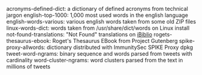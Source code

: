 acronyms-defined-dict: a dictionary of defined acronyms from technical jargon
english-top-1000: 1,000 most used words in the english language
english-words-various: various english words taken from some old ZIP files
linux-words-dict: words taken from /usr/share/dict/words on Linux install
not-found-translations: "Not Found" translations on [iBiblio](http://ibiblio.org)
rogets-thesaurus-ebook: Roget's Thesaurus EBook from Project Gutenberg
spike-proxy-allwords: dictionary distributed with ImmunitySec SPIKE Proxy dpkg
tweet-word-ngrams: binary sequence and words parsed from tweets with cardinality
word-cluster-ngrams: word clusters parsed from the text in millions of tweets
